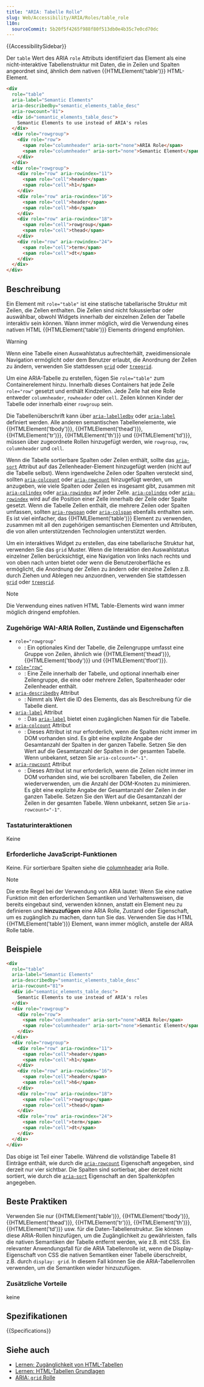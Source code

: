 ```yaml
---
title: "ARIA: Tabelle Rolle"
slug: Web/Accessibility/ARIA/Roles/table_role
l10n:
  sourceCommit: 5b20f5f4265f988f80f513db0e4b35c7e0cd70dc
---
```


{{AccessibilitySidebar}}

Der `table` Wert des ARIA `role` Attributs identifiziert das Element als eine nicht-interaktive Tabellenstruktur mit Daten, die in Zeilen und Spalten angeordnet sind, ähnlich dem nativen {{HTMLElement('table')}} HTML-Element.

```html
<div
  role="table"
  aria-label="Semantic Elements"
  aria-describedby="semantic_elements_table_desc"
  aria-rowcount="81">
  <div id="semantic_elements_table_desc">
    Semantic Elements to use instead of ARIA's roles
  </div>
  <div role="rowgroup">
    <div role="row">
      <span role="columnheader" aria-sort="none">ARIA Role</span>
      <span role="columnheader" aria-sort="none">Semantic Element</span>
    </div>
  </div>
  <div role="rowgroup">
    <div role="row" aria-rowindex="11">
      <span role="cell">header</span>
      <span role="cell">h1</span>
    </div>
    <div role="row" aria-rowindex="16">
      <span role="cell">header</span>
      <span role="cell">h6</span>
    </div>
    <div role="row" aria-rowindex="18">
      <span role="cell">rowgroup</span>
      <span role="cell">thead</span>
    </div>
    <div role="row" aria-rowindex="24">
      <span role="cell">term</span>
      <span role="cell">dt</span>
    </div>
  </div>
</div>
```

## Beschreibung

Ein Element mit `role="table"` ist eine statische tabellarische Struktur mit Zeilen, die Zellen enthalten. Die Zellen sind nicht fokussierbar oder auswählbar, obwohl Widgets innerhalb der einzelnen Zellen der Tabelle interaktiv sein können. Wann immer möglich, wird die Verwendung eines nativen HTML {{HTMLElement('table')}} Elements dringend empfohlen.

> [!WARNING]
> Wenn eine Tabelle einen Auswahlstatus aufrechterhält, zweidimensionale Navigation ermöglicht oder dem Benutzer erlaubt, die Anordnung der Zellen zu ändern, verwenden Sie stattdessen [`grid`](/de/docs/Web/Accessibility/ARIA/Roles/grid_role) oder [`treegrid`](/de/docs/Web/Accessibility/ARIA/Roles/treegrid_role).

Um eine ARIA-Tabelle zu erstellen, fügen Sie `role="table"` zum Containerelement hinzu. Innerhalb dieses Containers hat jede Zeile `role="row"` gesetzt und enthält Kindzellen. Jede Zelle hat eine Rolle entweder `columnheader`, `rowheader` oder `cell`. Zeilen können Kinder der Tabelle oder innerhalb einer `rowgroup` sein.

Die Tabellenüberschrift kann über [`aria-labelledby`](/de/docs/Web/Accessibility/ARIA/Attributes/aria-labelledby) oder [`aria-label`](/de/docs/Web/Accessibility/ARIA/Attributes/aria-label) definiert werden. Alle anderen semantischen Tabellenelemente, wie {{HTMLElement('tbody')}}, {{HTMLElement('thead')}}, {{HTMLElement('tr')}}, {{HTMLElement('th')}} und {{HTMLElement('td')}}, müssen über zugeordnete Rollen hinzugefügt werden, wie `rowgroup`, `row`, `columnheader` und `cell`.

Wenn die Tabelle sortierbare Spalten oder Zeilen enthält, sollte das [`aria-sort`](/de/docs/Web/Accessibility/ARIA/Attributes/aria-sort) Attribut auf das Zellenheader-Element hinzugefügt werden (nicht auf die Tabelle selbst). Wenn irgendwelche Zeilen oder Spalten versteckt sind, sollten [`aria-colcount`](/de/docs/Web/Accessibility/ARIA/Attributes/aria-colcount) oder [`aria-rowcount`](/de/docs/Web/Accessibility/ARIA/Attributes/aria-rowcount) hinzugefügt werden, um anzugeben, wie viele Spalten oder Zeilen es insgesamt gibt, zusammen mit [`aria-colindex`](/de/docs/Web/Accessibility/ARIA/Attributes/aria-colindex) oder [`aria-rowindex`](/de/docs/Web/Accessibility/ARIA/Attributes/aria-rowindex) auf jeder Zelle. [`aria-colindex`](/de/docs/Web/Accessibility/ARIA/Attributes/aria-colindex) oder [`aria-rowindex`](/de/docs/Web/Accessibility/ARIA/Attributes/aria-rowindex) wird auf die Position einer Zelle innerhalb der Zeile oder Spalte gesetzt. Wenn die Tabelle Zellen enthält, die mehrere Zeilen oder Spalten umfassen, sollten [`aria-rowspan`](/de/docs/Web/Accessibility/ARIA/Attributes/aria-rowspan) oder [`aria-colspan`](/de/docs/Web/Accessibility/ARIA/Attributes/aria-colspan) ebenfalls enthalten sein. Es ist viel einfacher, das {{HTMLElement('table')}} Element zu verwenden, zusammen mit all den zugehörigen semantischen Elementen und Attributen, die von allen unterstützenden Technologien unterstützt werden.

Um ein interaktives Widget zu erstellen, das eine tabellarische Struktur hat, verwenden Sie das `grid` Muster. Wenn die Interaktion den Auswahlstatus einzelner Zellen berücksichtigt, eine Navigation von links nach rechts und von oben nach unten bietet oder wenn die Benutzeroberfläche es ermöglicht, die Anordnung der Zellen zu ändern oder einzelne Zellen z.B. durch Ziehen und Ablegen neu anzuordnen, verwenden Sie stattdessen [`grid`](/de/docs/Web/Accessibility/ARIA/Roles/grid_role) oder [`treegrid`](/de/docs/Web/Accessibility/ARIA/Roles/treegrid_role).

> [!NOTE]
> Die Verwendung eines nativen HTML Table-Elements wird wann immer möglich dringend empfohlen.

### Zugehörige WAI-ARIA Rollen, Zustände und Eigenschaften

- `role="rowgroup"`
  - : Ein optionales Kind der Tabelle, die Zeilengruppe umfasst eine Gruppe von Zeilen, ähnlich wie {{HTMLElement('thead')}}, {{HTMLElement('tbody')}} und {{HTMLElement('tfoot')}}.
- [`role="row"`](/de/docs/Web/Accessibility/ARIA/Roles/row_role)
  - : Eine Zeile innerhalb der Tabelle, und optional innerhalb einer Zeilengruppe, die eine oder mehrere Zellen, Spaltenheader oder Zeilenheader enthält.
- [`aria-describedby`](/de/docs/Web/Accessibility/ARIA/Attributes/aria-describedby) Attribut
  - : Nimmt als Wert die ID des Elements, das als Beschreibung für die Tabelle dient.
- [`aria-label`](/de/docs/Web/Accessibility/ARIA/Attributes/aria-label) Attribut
  - : Das [`aria-label`](/de/docs/Web/Accessibility/ARIA/Attributes/aria-label) bietet einen zugänglichen Namen für die Tabelle.
- [`aria-colcount`](/de/docs/Web/Accessibility/ARIA/Attributes/aria-colcount) Attribut
  - : Dieses Attribut ist nur erforderlich, wenn die Spalten nicht immer im DOM vorhanden sind. Es gibt eine explizite Angabe der Gesamtanzahl der Spalten in der ganzen Tabelle. Setzen Sie den Wert auf die Gesamtanzahl der Spalten in der gesamten Tabelle. Wenn unbekannt, setzen Sie `aria-colcount="-1"`.
- [`aria-rowcount`](/de/docs/Web/Accessibility/ARIA/Attributes/aria-rowcount) Attribut
  - : Dieses Attribut ist nur erforderlich, wenn die Zeilen nicht immer im DOM vorhanden sind, wie bei scrollbaren Tabellen, die Zeilen wiederverwenden, um die Anzahl der DOM-Knoten zu minimieren. Es gibt eine explizite Angabe der Gesamtanzahl der Zeilen in der ganzen Tabelle. Setzen Sie den Wert auf die Gesamtanzahl der Zeilen in der gesamten Tabelle. Wenn unbekannt, setzen Sie `aria-rowcount="-1"`.

### Tastaturinteraktionen

Keine

### Erforderliche JavaScript-Funktionen

Keine. Für sortierbare Spalten siehe die [columnheader](/de/docs/Web/Accessibility/ARIA/Roles/columnheader_role) aria Rolle.

> [!NOTE]
> Die erste Regel bei der Verwendung von ARIA lautet: Wenn Sie eine native Funktion mit den erforderlichen Semantiken und Verhaltensweisen, die bereits eingebaut sind, verwenden können, anstatt ein Element neu zu definieren und **hinzuzufügen** eine ARIA Rolle, Zustand oder Eigenschaft, um es zugänglich zu machen, dann tun Sie das. Verwenden Sie das HTML {{HTMLElement('table')}} Element, wann immer möglich, anstelle der ARIA Rolle table.

## Beispiele

```html
<div
  role="table"
  aria-label="Semantic Elements"
  aria-describedby="semantic_elements_table_desc"
  aria-rowcount="81">
  <div id="semantic_elements_table_desc">
    Semantic Elements to use instead of ARIA's roles
  </div>
  <div role="rowgroup">
    <div role="row">
      <span role="columnheader" aria-sort="none">ARIA Role</span>
      <span role="columnheader" aria-sort="none">Semantic Element</span>
    </div>
  </div>
  <div role="rowgroup">
    <div role="row" aria-rowindex="11">
      <span role="cell">header</span>
      <span role="cell">h1</span>
    </div>
    <div role="row" aria-rowindex="16">
      <span role="cell">header</span>
      <span role="cell">h6</span>
    </div>
    <div role="row" aria-rowindex="18">
      <span role="cell">rowgroup</span>
      <span role="cell">thead</span>
    </div>
    <div role="row" aria-rowindex="24">
      <span role="cell">term</span>
      <span role="cell">dt</span>
    </div>
  </div>
</div>
```

Das obige ist Teil einer Tabelle. Während die vollständige Tabelle 81 Einträge enthält, wie durch die [`aria-rowcount`](/de/docs/Web/Accessibility/ARIA/Attributes/aria-rowcount) Eigenschaft angegeben, sind derzeit nur vier sichtbar. Die Spalten sind sortierbar, aber derzeit nicht sortiert, wie durch die [`aria-sort`](/de/docs/Web/Accessibility/ARIA/Attributes/aria-sort) Eigenschaft an den Spaltenköpfen angegeben.

## Beste Praktiken

Verwenden Sie nur {{HTMLElement('table')}}, {{HTMLElement('tbody')}}, {{HTMLElement('thead')}}, {{HTMLElement('tr')}}, {{HTMLElement('th')}}, {{HTMLElement('td')}} usw. für die Daten-Tabellenstruktur. Sie können diese ARIA-Rollen hinzufügen, um die Zugänglichkeit zu gewährleisten, falls die nativen Semantiken der Tabelle entfernt werden, wie z.B. mit CSS. Ein relevanter Anwendungsfall für die ARIA Tabellenrolle ist, wenn die Display-Eigenschaft von CSS die nativen Semantiken einer Tabelle überschreibt, z.B. durch `display: grid`. In diesem Fall können Sie die ARIA-Tabellenrollen verwenden, um die Semantiken wieder hinzuzufügen.

### Zusätzliche Vorteile

keine

## Spezifikationen

{{Specifications}}

## Siehe auch

- [Lernen: Zugänglichkeit von HTML-Tabellen](/de/docs/Learn_web_development/Core/Structuring_content/Table_accessibility)
- [Lernen: HTML-Tabellen Grundlagen](/de/docs/Learn_web_development/Core/Structuring_content/HTML_table_basics)
- [ARIA: `grid` Rolle](/de/docs/Web/Accessibility/ARIA/Roles/grid_role)
